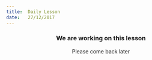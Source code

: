 ```yaml
---
title:  Daily Lesson
date:   27/12/2017
---
```


### <center>We are working on this lesson</center>
<center>Please come back later</center>